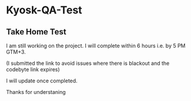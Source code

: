 # Kyosk-QA-Test

## Take Home Test

I am still working on the project. I will complete within 6 hours i.e. by 5 PM GTM+3. 

(I submitted the link to avoid issues where there is blackout and the codebyte link expires)

I will update once completed.

Thanks for understaning
